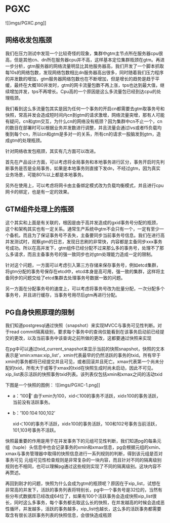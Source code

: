 # PGXC
![[imgs/PGXC.png]]

## 网络收发包瓶颈
我们在压力测试中发现一个比较奇怪的现象，集群中gtm主节点所在服务器cpu很高，但是其他cn、dn所在服务器cpu并不高，这样基本定位集群瓶颈在gtm。再进一步分析，gtm服务器的网络流量明显比其他服务器高，我们开发了一个脚本抓取每10s的网络包数，发现网络包数相比dn服务器高出很多，同时随着我们压力程序的并发数的增加，gtm服务器网络包数也在不断增加，但是增长的趋势是趋于平缓，最终在大概180并发时，gtm的网卡流量包数不再上涨，tps也达到最大值，继续增加并发，tps不再增长。Cpu高的一个原因是这么多流量包已经到达cpu的处理瓶颈。

我们看到这么多流量包其实是因为任何一个事务的开启cn都需要去gtm取事务号和快照，常高并发会造成短时间内cn到gtm的请求激增，网络流量突增，那有人可能有疑问，cn和gtm交互，为什么cn的网络没有瓶颈？因为集群中cn不止一个，cn的数目在部署时可以根据业务并发数进行调整，并且流量会通过lvs或者f5负载均衡到每个cn，所以cn和gtm是多对一的关系，所有cn的请求一股脑发到gtm，造成gtm的处理瓶颈。

针对网络收发包瓶颈，其实有几方面可以改进。

首先在产品设计方面，可以考虑将全局事务和本地事务进行区分，事务开启时先判断事务是否是全局事务，如果是本地事务则直接下发dn，不经过gtm，因为真实业务场景，可能80%以上都是本地事务。

另外在使用上，可以考虑将网卡由主备绑定模式改为负载均衡模式，并且进行cpu网卡的绑定，也是有一定的效果。

## GTM组件处理上的瓶颈
这个其实和上面是有关联的，根因是由于高并发造成的gxid事务号分配的瓶颈，这个和架构其实也有一定关系。通常生产系统中gtm不会只有一个，一定有至少一个备机，而且为了保证事务号不丢失，主备要同步当前事务号信息。我们在进行高并发测试时，观察gtm的日志，发现日志刷的非常快，内容都是主备同步xxx事务号成功。所以在高并发下，gtm组件已经分配不过来那么多的事务号，处理不了那么多请求，而且主备事务号的强一致同步也对gtm处理能力造成一定的限制。

针对这个问题，一方面可以考虑引入第三方存储来保存事务号，例如etcd集群，将gtm分配的事务号保存在etcd中，etcd本身是高可用，强一致的集群，这样将主备同步的问题交给了etcd集群去处理事务号数据一致的问题。

另一方面在分配事务号的速度上，可以考虑将事务号改为批量分配，一次分配多个事务号，并且进行缓存，当事务号用尽后gtm再进行分配。

## PG自身快照原理的限制
我们知道postgresql通过快照（snapshot）来实现MVCC与事务可见性判断。对于read commit隔离级别，要求每个事务中的查询仅能看到在该事务启动前已经提交的更改，以及当前事务中该查询之前所做的更改，这都要通过快照来实现

在pg中可以通过txid_current_snapshot来显示当前的快照snapshot，快照的文本表示是’xmin:xmax:xip_list’，xmin代表最早的仍然活跃的事务的txid。所有早于xmin的事务都将已经提交并且可见，或者回滚并且死亡。xmax代表第一个尚未分配的txid，所有大于或等于xmax的txid在快照生成时尚未启动，因此不可见。xip_list表示活跃的快照事务txid列表。该列表仅包括xmin和xmax之间的活动txid

下图是一个快照的图例：
![[imgs/PGXC-1.png]]

- a：’100:100:’
    由于xmin为100，xid＜100的事务不活跃，xid≥100的事务活跃，当前没有活跃事务。

- b：’100:104:100,102’

    xid＜100的事务不活跃，xid≥100的事务活跃，100和102号事务当前活跃，101,103号事务不活跃。

快照最重要的作用是用于在并发事务下的元组可见性判断，我们知道pg的每条元组（tuple）头信息中也会记录事务的xmin和xmax信息，pg会根据元组的xmin、xmax与事务管理器中取得的快照信息进行一系列规则的判断，得到该元组是否对事务可见
元组可见性检查规则是非常复杂的一块内容，而且针对不同的隔离级别规则也不相同，也可以理解pg通过这些规则实现了不同的隔离级别。这块内容不再赘述。

再回到刚才的问题，快照为什么会成为gtm的瓶颈呢？原因在于xip_list，试想在非常高的并发下，活跃的事务列表将特别长，pg中一个事务号是32位的，当然有些分布式数据库已经改成64位了，如果有100个活跃事务会造成快照xip_list很长，同时这么多事务，每个事务都去取这么长的快照，在并发越高的时候会造成恶性循环，并发越多，活跃的事务越多，xip_list也越长，这么多的活跃事务都需要取含有很长活跃事务列表的快照信息，会很快造成瓶颈


